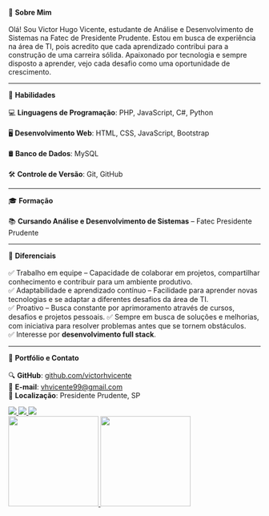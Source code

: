 🌟 **Sobre Mim** <br><br>
Olá! Sou Victor Hugo Vicente, estudante de Análise e Desenvolvimento de Sistemas na Fatec de Presidente Prudente. Estou em busca de experiência na área de TI, pois acredito que cada aprendizado contribui para a construção de uma carreira sólida. Apaixonado por tecnologia e sempre disposto a aprender, vejo cada desafio como uma oportunidade de crescimento.

<hr>  

🚀 **Habilidades** <br><br>
💻 **Linguagens de Programação**: PHP, JavaScript, C#, Python <br><br>
🖥️ **Desenvolvimento Web**: HTML, CSS, JavaScript, Bootstrap <br><br>
🛢️ **Banco de Dados**: MySQL <br><br>
🛠️ **Controle de Versão**: Git, GitHub  

<hr>  

🎓 **Formação** <br><br>
📚 **Cursando Análise e Desenvolvimento de Sistemas** – Fatec Presidente Prudente  

<hr>  

🎯 **Diferenciais** <br><br>
✅ Trabalho em equipe – Capacidade de colaborar em projetos, compartilhar conhecimento e contribuir para um ambiente produtivo. <br>
✅ Adaptabilidade e aprendizado contínuo – Facilidade para aprender novas tecnologias e se adaptar a diferentes desafios da área de TI. <br>
✅ Proativo – Busca constante por aprimoramento através de cursos, desafios e projetos pessoais.
✅ Sempre em busca de soluções e melhorias, com iniciativa para resolver problemas antes que se tornem obstáculos. <br>
✅ Interesse por **desenvolvimento full stack**.  

<hr>  

🔗 **Portfólio e Contato** <br><br>
🔍 **GitHub**: [github.com/victorhvicente](https://github.com/victorhvicente) <br>
📧 **E-mail**: vhvicente99@gmail.com <br>
📍 **Localização**: Presidente Prudente, SP  


<div>
<a href="mailto:vhvicente99@gmail.com">
<img src="https://img.shields.io/badge/Gmail-D14836?style=for-the-badge&logo=gmail&logoColor=white" target="_blank">
</a>
 
<a href="http://www.linkedin.com/in/victor-hugo-vicente-78ba5b351" target="_blank">
<img src="https://img.shields.io/badge/-LinkedIn-%230077B5?style=for-the-badge&logo=linkedin&logoColor=white">
</a>

<a href="https://www.instagram.com/vhvicente_" target="_blank">
<img src="https://img.shields.io/badge/-Instagram-%23E4405F?style=for-the-badge&logo=instagram&logoColor=white">
</a>
 <div>
<a href="https://github.com/victorhvicente">
<img height="180em" src="https://github-readme-stats.vercel.app/api/top-langs/?username=victorhvicente&layout=compact&langs_count=7&theme=dracula"/>
<img height="180em" src="https://github-readme-stats.vercel.app/api?username=victorhvicente&show_icons=true&theme=dracula&include_all_commits=true&count_private=true"/>
</a>
</div>
<div/>
